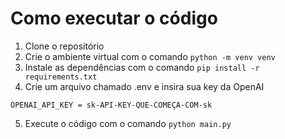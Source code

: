 # Como executar o código
1. Clone o repositório
2. Crie o ambiente virtual com o comando `python -m venv venv`
3. Instale as dependências com o comando `pip install -r requirements.txt`
4. Crie um arquivo chamado .env e insira sua key da OpenAI
```
OPENAI_API_KEY = sk-API-KEY-QUE-COMEÇA-COM-sk
```
5. Execute o código com o comando `python main.py`